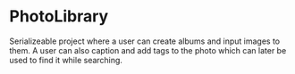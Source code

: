 # PhotoLibrary
Serializeable project where a user can create albums and input images to them. A user can also caption and add tags to the photo which can later be used to find it while searching.

